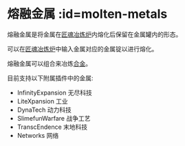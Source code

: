# 熔融金属 :id=molten-metals

熔融金属是将金属在[匠魂冶炼炉](./Tinkers-Smeltery)内熔化后保留在金属罐内的形态。

可以在[匠魂冶炼炉](./Tinkers-Smeltery)中输入金属对应的金属锭以进行熔化。

熔融金属可以组合来冶炼[合金](./Molten-Alloys)。

目前支持以下附属插件中的金属:

- InfinityExpansion 无尽科技
- LiteXpansion 工业
- DynaTech 动力科技
- SlimefunWarfare 战争工艺
- TranscEndence 末地科技
- Networks 网络
